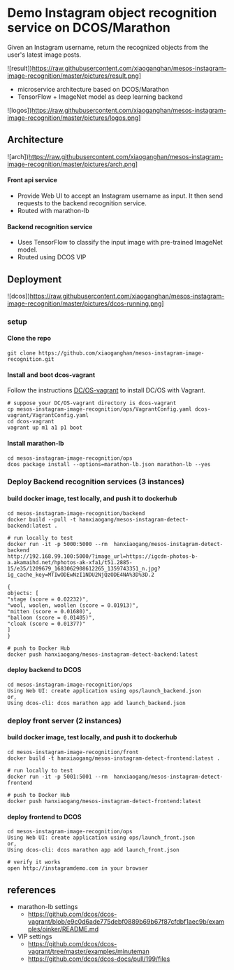 # Demo Instagram object recognition service on DCOS/Marathon
Given an Instagram username, return the recognized objects from the user's latest image posts. 

![result])https://raw.githubusercontent.com/xiaoganghan/mesos-instagram-image-recognition/master/pictures/result.png]

* microservice architecture based on DCOS/Marathon
* TensorFlow + ImageNet model as deep learning backend

![logos])https://raw.githubusercontent.com/xiaoganghan/mesos-instagram-image-recognition/master/pictures/logos.png]


## Architecture

![arch])https://raw.githubusercontent.com/xiaoganghan/mesos-instagram-image-recognition/master/pictures/arch.png]

#### Front api service

* Provide Web UI to accept an Instagram username as input. It then send requests to the backend recognition service. 
* Routed with marathon-lb

#### Backend recognition service
* Uses TensorFlow to classify the input image with pre-trained ImageNet model.
* Routed using DCOS VIP

## Deployment

![dcos])https://raw.githubusercontent.com/xiaoganghan/mesos-instagram-image-recognition/master/pictures/dcos-running.png]

### setup

#### Clone the repo
```
git clone https://github.com/xiaoganghan/mesos-instagram-image-recognition.git
```

#### Install and boot dcos-vagrant

Follow the instructions [DC/OS-vagrant](https://dcos.io/docs/1.7/administration/installing/local/) to install DC/OS with Vagrant.

```
# suppose your DC/OS-vagrant directory is dcos-vagrant
cp mesos-instagram-image-recognition/ops/VagrantConfig.yaml dcos-vagrant/VagrantConfig.yaml
cd dcos-vagrant
vagrant up m1 a1 p1 boot 
```

#### Install marathon-lb

```
cd mesos-instagram-image-recognition/ops
dcos package install --options=marathon-lb.json marathon-lb --yes
```

### Deploy Backend recognition services (3 instances)

#### build docker image, test locally, and push it to dockerhub
```
cd mesos-instagram-image-recognition/backend
docker build --pull -t hanxiaogang/mesos-instagram-detect-backend:latest .

# run locally to test
docker run -it -p 5000:5000 --rm  hanxiaogang/mesos-instagram-detect-backend
http://192.168.99.100:5000/?image_url=https://igcdn-photos-b-a.akamaihd.net/hphotos-ak-xfa1/t51.2885-15/e35/1209679_1683062908612265_1359743351_n.jpg?ig_cache_key=MTIwODEwNzI1NDU2NjQzODE4NA%3D%3D.2

{
objects: [
"stage (score = 0.02232)",
"wool, woolen, woollen (score = 0.01913)",
"mitten (score = 0.01680)",
"balloon (score = 0.01405)",
"cloak (score = 0.01377)"
]
}

# push to Docker Hub
docker push hanxiaogang/mesos-instagram-detect-backend:latest
```

#### deploy backend to DCOS
```
cd mesos-instagram-image-recognition/ops
Using Web UI: create application using ops/launch_backend.json
or,
Using dcos-cli: dcos marathon app add launch_backend.json
```


### deploy front server (2 instances)

#### build docker image, test locally, and push it to dockerhub
```
cd mesos-instagram-image-recognition/front
docker build -t hanxiaogang/mesos-instagram-detect-frontend:latest .

# run locally to test
docker run -it -p 5001:5001 --rm  hanxiaogang/mesos-instagram-detect-frontend

# push to Docker Hub
docker push hanxiaogang/mesos-instagram-detect-frontend:latest
```

#### deploy frontend to DCOS

```
cd mesos-instagram-image-recognition/ops
Using Web UI: create application using ops/launch_front.json
or,
Using dcos-cli: dcos marathon app add launch_front.json

# verify it works
open http://instagramdemo.com in your browser
```

## references

* marathon-lb settings 
    * https://github.com/dcos/dcos-vagrant/blob/e9c0d6ade775debf0889b69b67f87cfdbf1aec9b/examples/oinker/README.md
* VIP settings
    * https://github.com/dcos/dcos-vagrant/tree/master/examples/minuteman
    * https://github.com/dcos/dcos-docs/pull/199/files
